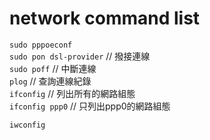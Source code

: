 
# network command list

`sudo pppoeconf`  
`sudo pon dsl-provider` // 撥接連線  
`sudo poff`             // 中斷連線  
`plog`                  // 查詢連線紀錄  
`ifconfig`              // 列出所有的網路組態  
`ifconfig ppp0`         // 只列出ppp0的網路組態

`iwconfig`
